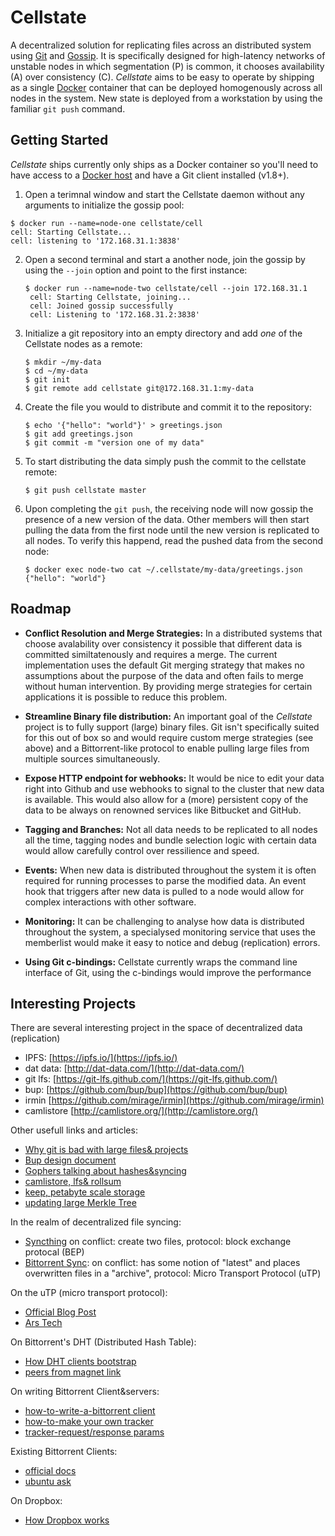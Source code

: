 # Cellstate
A decentralized solution for replicating files across an distributed system using [Git](http://git-scm.com/) and [Gossip](https://en.wikipedia.org/wiki/Gossip_protocol). It is specifically designed for high-latency networks of unstable nodes in which segmentation (P) is common, it chooses availability (A) over consistency (C). *Cellstate* aims to be easy to operate by shipping as a single [Docker](https://docker.com) container that can be deployed homogenously across all nodes in the system. New state is deployed from a workstation by using the familiar `git push` command.


## Getting Started
*Cellstate* ships currently only ships as a Docker container so you'll need to have access to a [Docker host](https://docs.docker.com/installation/) and have a Git client installed (v1.8+).

1. Open a terimnal window and start the Cellstate daemon without any arguments to initialize the gossip pool:
  
  ```
  $ docker run --name=node-one cellstate/cell
  cell: Starting Cellstate...
  cell: listening to '172.168.31.1:3838'
  ```

2. Open a second terminal and start a another node, join the gossip by using the `--join` option and point to the first instance:

   ```
   $ docker run --name=node-two cellstate/cell --join 172.168.31.1
	cell: Starting Cellstate, joining...
	cell: Joined gossip successfully
	cell: Listening to '172.168.31.2:3838'
   ```

3. Initialize a git repository into an empty directory and add _one_ of the Cellstate nodes as a remote:

   ```
   $ mkdir ~/my-data
   $ cd ~/my-data
   $ git init
   $ git remote add cellstate git@172.168.31.1:my-data
   ```

4. Create the file you would to distribute and commit it to the repository:

	```
	$ echo '{"hello": "world"}' > greetings.json
	$ git add greetings.json
	$ git commit -m "version one of my data"
	```
5. To start distributing the data simply push the commit to the cellstate remote:

	```
	$ git push cellstate master
	```

6. Upon completing the `git push`, the receiving node will now gossip the presence of a new version of the data. Other members will then start pulling the data from the first node until the new version is replicated to all nodes. To verify this happend, read the pushed data from the second node:

	```
	$ docker exec node-two cat ~/.cellstate/my-data/greetings.json
	{"hello": "world"}
	```

## Roadmap
- **Conflict Resolution and Merge Strategies:** In a distributed systems that choose avalability over consistency  it possible that different data is committed similtatenously and requires a merge. The current implementation uses the default Git merging strategy that makes no assumptions about the purpose of the data and often fails to merge without human intervention. By providing merge strategies for certain applications it is possible to reduce this problem.

- **Streamline Binary file distribution:** An important goal of
the *Cellstate* project is to fully support (large) binary files. Git isn't specifically suited for this out of box so and would require custom merge strategies (see above) and a Bittorrent-like protocol to enable pulling large files from multiple sources simultaneously.

- **Expose HTTP endpoint for webhooks:** It would be nice to edit your data right into Github and use webhooks to signal to the cluster that new data is available. This would also allow for a (more) persistent copy of the data to be always on renowned services like Bitbucket and GitHub.

- **Tagging and Branches:** Not all data needs to be replicated to all nodes all the time, tagging nodes and bundle selection logic with certain data would allow carefully control over ressilience and speed.

- **Events:** When new data is distributed throughout the system it is often required for running processes to parse the modified data. An event hook that triggers after new data is pulled to a node would allow for complex interactions with other software.

- **Monitoring:** It can be challenging to analyse how data is distributed throughout the system, a specialysed monitoring service that uses the memberlist would make it easy to notice and debug (replication) errors.

- **Using Git c-bindings:** Cellstate currently wraps the command line interface of Git, using the c-bindings would improve the performance

## Interesting Projects
There are several interesting project in the space of decentralized data (replication)

- IPFS: [https://ipfs.io/](https://ipfs.io/)
- dat data: [http://dat-data.com/](http://dat-data.com/)
- git lfs: [https://git-lfs.github.com/](https://git-lfs.github.com/)
- bup: [https://github.com/bup/bup](https://github.com/bup/bup)
- irmin [https://github.com/mirage/irmin](https://github.com/mirage/irmin)
- camlistore [http://camlistore.org/](http://camlistore.org/)

Other usefull links and articles:

- [Why git is bad with large files& projects](http://stackoverflow.com/questions/17888604/git-with-large-files)
- [Bup design document](https://raw.githubusercontent.com/bup/bup/master/DESIGN)
- [Gophers talking about hashes&syncing](https://groups.google.com/forum/#!topic/golang-nuts/ZiBcYH3Qw1g)
- [camlistore, lfs& rollsum](https://github.com/github/git-lfs/issues/355)
- [keep, petabyte scale storage](https://dev.arvados.org/projects/arvados/wiki/Keep)
- [updating large Merkle Tree](http://crypto.stackexchange.com/questions/9198/efficient-incremental-updates-to-large-merkle-tree)

In the realm of decentralized file syncing:

- [Syncthing](https://syncthing.net/) on conflict: create two files, protocol: block exchange protocal (BEP)
- [Bittorrent Sync](https://en.wikipedia.org/wiki/BitTorrent_Sync): on conflict: has some notion of "latest" and places overwritten files in a "archive", protocol: Micro Transport Protocol (uTP)

On the uTP (micro transport protocol):

- [Official Blog Post](http://blog.bittorrent.com/2009/11/13/testing-%C2%B5tp-is-%C2%B5tp-actually-faster-than-regular-bittorrent/)
- [Ars Tech](http://arstechnica.com/uncategorized/2008/12/utorrents-switch-to-udp-and-why-the-sky-isnt-falling/)

On Bittorrent's DHT (Distributed Hash Table):

- [How DHT clients bootstrap](http://stackoverflow.com/questions/1181301/how-does-a-dht-in-a-bittorent-client-get-bootstrapped)
- [peers from magnet link](http://stackoverflow.com/questions/15211285/how-to-get-the-first-peer-from-a-torrent-magnet-link)

On writing Bittorrent Client&servers:

- [how-to-write-a-bittorrent client](http://www.kristenwidman.com/blog/33/how-to-write-a-bittorrent-client-part-1/)
- [how-to-make your own tracker](http://justrambling.amereservant.com/2011/06/08/how-to-make-your-own-bittorrent-torrent-tracker/)
- [tracker-request/response params](https://wiki.theory.org/BitTorrentSpecification#Tracker_Request_Parameters)

Existing Bittorrent Clients:
- [official docs](https://help.ubuntu.com/community/BitTorrent)
- [ubuntu ask]()

On Dropbox:

- [How Dropbox works](http://stackoverflow.com/questions/185533/how-does-the-dropbox-mac-client-work)
